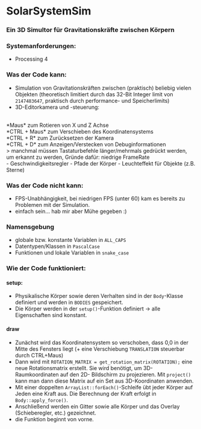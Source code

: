 # SolarSystemSim 
### Ein 3D Simultor für Gravitationskräfte zwischen Körpern

### Systemanforderungen:
- Processing 4
 
### Was der Code kann: 
- Simulation von Gravitationskräften zwischen (praktisch) beliebig vielen Objekten (theoretisch limitiert durch das 32-Bit Integer limit von `2147483647`, praktisch durch performance- und Speicherlimits)
- 3D-Editorkamera und -steuerung:
<br/>
*Maus* zum Rotieren von X und Z Achse
<br/>
*CTRL + Maus* zum Verschieben des Koordinatensystems
<br/>
*CTRL + R* zum Zurücksetzen der Kamera
<br/>
*CTRL + D* zum Anzeigen/Verstecken von Debuginformationen
<br/>
> manchmal müssen Tastaturbefehle länger/mehrmals gedrückt werden, um erkannt zu werden, Gründe dafür: niedrige FrameRate
<br/>
- Geschwindigkeitsregler
- Pfade der Körper
- Leuchteffekt für Objekte (z.B. Sterne)
 
### Was der Code nicht kann:
- FPS-Unabhängigkeit, bei niedrigen FPS (unter 60) kam es bereits zu Problemen
  mit der Simulation.
- einfach sein... hab mir aber Mühe gegeben :)
 
### Namensgebung
- globale bzw. konstante Variablen in `ALL_CAPS`
- Datentypen/Klassen in `PascalCase`
- Funktionen und lokale Variablen in `snake_case`
  
### Wie der Code funktioniert:
#### setup:
- Physikalische Körper sowie deren Verhalten sind in der `Body`-Klasse definiert
      und werden in `BODIES` gespeichert.
- Die Körper werden in der `setup()`-Funktion definiert 
      -> alle Eigenschaften sind konstant.
#### draw
- Zunächst wird das Koordinatensystem so verschoben, dass 0,0 in der Mitte
  des Fensters liegt (+ eine Verschiebung `TRANSLATION` steuerbar durch CTRL+Maus)
- Dann wird mit `ROTATION_MATRIX = get_rotation_matrix(ROTATION);` eine neue
  Rotationsmatrix erstellt. Sie wird benötigt, um 3D-Raumkoordinaten auf den 2D-
  Bildschirm zu projezieren. Mit `project()` kann man dann diese Matrix auf ein 
  Set aus 3D-Koordinaten anwenden.
- Mit einer doppelten `ArrayList::forEach()`-Schleife übt jeder Körper auf Jeden 
  eine Kraft aus. Die Berechnung der Kraft erfolgt in `Body::apply_force()`.
- Anschließend werden ein Gitter sowie alle Körper und das Overlay (Schieberegler,
  etc.) gezeichnet.
- die Funktion beginnt von vorne.
  